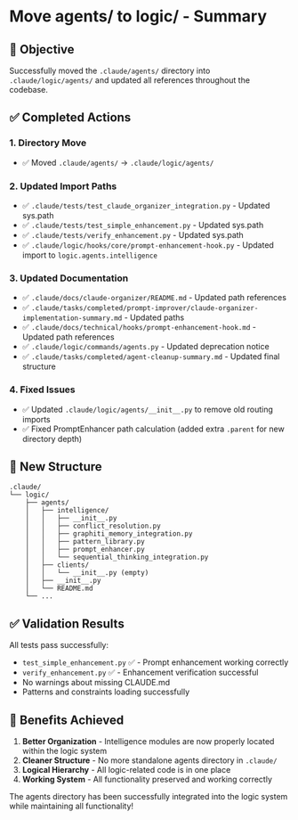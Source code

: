 # Move agents/ to logic/ - Summary

## 🎯 Objective
Successfully moved the `.claude/agents/` directory into `.claude/logic/agents/` and updated all references throughout the codebase.

## ✅ Completed Actions

### 1. **Directory Move**
- ✅ Moved `.claude/agents/` → `.claude/logic/agents/`

### 2. **Updated Import Paths**
- ✅ `.claude/tests/test_claude_organizer_integration.py` - Updated sys.path
- ✅ `.claude/tests/test_simple_enhancement.py` - Updated sys.path
- ✅ `.claude/tests/verify_enhancement.py` - Updated sys.path
- ✅ `.claude/logic/hooks/core/prompt-enhancement-hook.py` - Updated import to `logic.agents.intelligence`

### 3. **Updated Documentation**
- ✅ `.claude/docs/claude-organizer/README.md` - Updated path references
- ✅ `.claude/tasks/completed/prompt-improver/claude-organizer-implementation-summary.md` - Updated paths
- ✅ `.claude/docs/technical/hooks/prompt-enhancement-hook.md` - Updated path references
- ✅ `.claude/logic/commands/agents.py` - Updated deprecation notice
- ✅ `.claude/tasks/completed/agent-cleanup-summary.md` - Updated final structure

### 4. **Fixed Issues**
- ✅ Updated `.claude/logic/agents/__init__.py` to remove old routing imports
- ✅ Fixed PromptEnhancer path calculation (added extra `.parent` for new directory depth)

## 📁 New Structure

```
.claude/
└── logic/
    ├── agents/
    │   ├── intelligence/
    │   │   ├── __init__.py
    │   │   ├── conflict_resolution.py
    │   │   ├── graphiti_memory_integration.py
    │   │   ├── pattern_library.py
    │   │   ├── prompt_enhancer.py
    │   │   └── sequential_thinking_integration.py
    │   ├── clients/
    │   │   └── __init__.py (empty)
    │   ├── __init__.py
    │   └── README.md
    └── ...
```

## ✅ Validation Results

All tests pass successfully:
- `test_simple_enhancement.py` ✅ - Prompt enhancement working correctly
- `verify_enhancement.py` ✅ - Enhancement verification successful
- No warnings about missing CLAUDE.md
- Patterns and constraints loading successfully

## 🎉 Benefits Achieved

1. **Better Organization** - Intelligence modules are now properly located within the logic system
2. **Cleaner Structure** - No more standalone agents directory in `.claude/`
3. **Logical Hierarchy** - All logic-related code is in one place
4. **Working System** - All functionality preserved and working correctly

The agents directory has been successfully integrated into the logic system while maintaining all functionality!